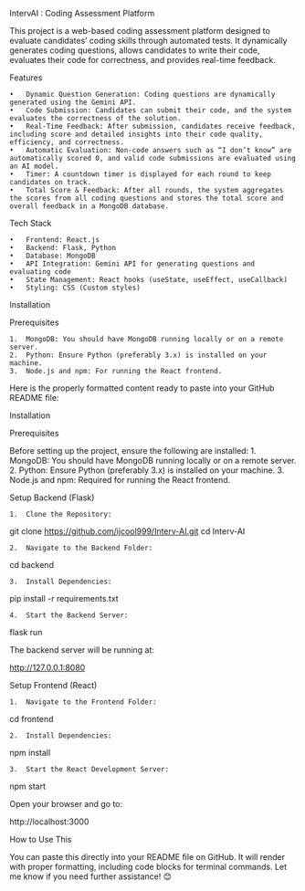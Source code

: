 IntervAI : Coding Assessment Platform

This project is a web-based coding assessment platform designed to evaluate candidates’ coding skills through automated tests. It dynamically generates coding questions, allows candidates to write their code, evaluates their code for correctness, and provides real-time feedback.

Features

	•	Dynamic Question Generation: Coding questions are dynamically generated using the Gemini API.
	•	Code Submission: Candidates can submit their code, and the system evaluates the correctness of the solution.
	•	Real-Time Feedback: After submission, candidates receive feedback, including score and detailed insights into their code quality, efficiency, and correctness.
	•	Automatic Evaluation: Non-code answers such as “I don’t know” are automatically scored 0, and valid code submissions are evaluated using an AI model.
	•	Timer: A countdown timer is displayed for each round to keep candidates on track.
	•	Total Score & Feedback: After all rounds, the system aggregates the scores from all coding questions and stores the total score and overall feedback in a MongoDB database.

Tech Stack

	•	Frontend: React.js
	•	Backend: Flask, Python
	•	Database: MongoDB
	•	API Integration: Gemini API for generating questions and evaluating code
	•	State Management: React hooks (useState, useEffect, useCallback)
	•	Styling: CSS (Custom styles)

Installation

Prerequisites

	1.	MongoDB: You should have MongoDB running locally or on a remote server.
	2.	Python: Ensure Python (preferably 3.x) is installed on your machine.
	3.	Node.js and npm: For running the React frontend.
Here is the properly formatted content ready to paste into your GitHub README file:

Installation

Prerequisites

Before setting up the project, ensure the following are installed:
	1.	MongoDB: You should have MongoDB running locally or on a remote server.
	2.	Python: Ensure Python (preferably 3.x) is installed on your machine.
	3.	Node.js and npm: Required for running the React frontend.

Setup Backend (Flask)

	1.	Clone the Repository:

git clone https://github.com/ijcool999/Interv-AI.git
cd Interv-AI


	2.	Navigate to the Backend Folder:

cd backend


	3.	Install Dependencies:

pip install -r requirements.txt


	4.	Start the Backend Server:

flask run

The backend server will be running at:

http://127.0.0.1:8080

Setup Frontend (React)

	1.	Navigate to the Frontend Folder:

cd frontend


	2.	Install Dependencies:

npm install


	3.	Start the React Development Server:

npm start

Open your browser and go to:

http://localhost:3000

How to Use This

You can paste this directly into your README file on GitHub. It will render with proper formatting, including code blocks for terminal commands. Let me know if you need further assistance! 😊
